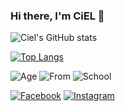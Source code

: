 ### Hi there, I'm CiEL 👋

<!--
**CielCiel1/CielCiel1** is a ✨ _special_ ✨ repository because its `README.md` (this file) appears on your GitHub profile.

Here are some ideas to get you started:

- 🔭 I’m currently working on ...
- 🌱 I’m currently learning ...
- 👯 I’m looking to collaborate on ...
- 🤔 I’m looking for help with ...
- 💬 Ask me about ...
- 📫 How to reach me: ...
- 😄 Pronouns: ...
- ⚡ Fun fact: ...
-->

![Ciel's GitHub stats](https://github-readme-stats.vercel.app/api?username=CielCiel1&show_icons=true&theme=radical)

[![Top Langs](https://github-readme-stats.vercel.app/api/top-langs/?username=CielCiel1&show_icons=true&theme=radical)](https://github.com/CielCiel1/github-readme-stats)

![Age](https://img.shields.io/badge/Age-20-informational) ![From](https://img.shields.io/badge/From-HaTinh-informational)  ![School](https://img.shields.io/badge/School-National%20Economics%20University-informational) 

[![Facebook](https://img.shields.io/badge/Facebook-__-informational)](https://www.facebook.com/cieltrantrang/) [![Instagram](https://img.shields.io/badge/Instagram-__-informational)](https://www.instagram.com/ciel._.tr/)


